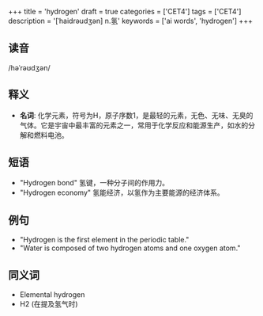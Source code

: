 +++
title = 'hydrogen'
draft = true
categories = ['CET4']
tags = ['CET4']
description = '[ˈhaidrəudʒən] n.氢'
keywords = ['ai words', 'hydrogen']
+++

## 读音
/həˈrəʊdʒən/

## 释义
- **名词**: 化学元素，符号为H，原子序数1，是最轻的元素，无色、无味、无臭的气体。它是宇宙中最丰富的元素之一，常用于化学反应和能源生产，如水的分解和燃料电池。

## 短语
- "Hydrogen bond" 氢键，一种分子间的作用力。
- "Hydrogen economy" 氢能经济，以氢作为主要能源的经济体系。

## 例句
- "Hydrogen is the first element in the periodic table."
- "Water is composed of two hydrogen atoms and one oxygen atom."

## 同义词
- Elemental hydrogen
- H2 (在提及氢气时)
